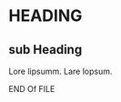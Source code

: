 
[comment]:https://github.com/adam-p/markdown-here/wiki/Markdown-Cheatsheet

HEADING
=======

sub Heading
-----------

Lore lipsumm. Lare lopsum.


END Of FILE
